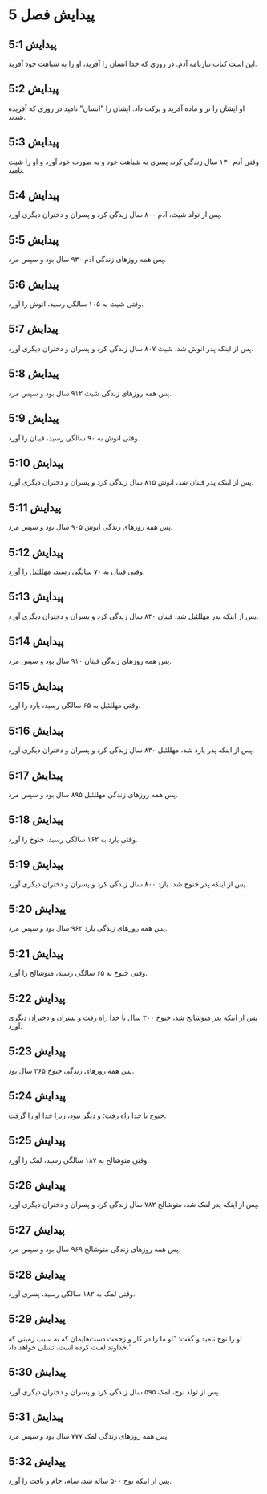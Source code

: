 # پیدایش فصل 5

## پیدایش 5:1

این است کتاب تبارنامه آدم. در روزی که خدا انسان را آفرید، او را به شباهت خود آفرید.

## پیدایش 5:2

او ایشان را نر و ماده آفرید و برکت داد. ایشان را "انسان" نامید در روزی که آفریده شدند.

## پیدایش 5:3

وقتی آدم ۱۳۰ سال زندگی کرد، پسری به شباهت خود و به صورت خود آورد و او را شیث نامید.

## پیدایش 5:4

پس از تولد شیث، آدم ۸۰۰ سال زندگی کرد و پسران و دختران دیگری آورد.

## پیدایش 5:5

پس همه روزهای زندگی آدم ۹۳۰ سال بود و سپس مرد.

## پیدایش 5:6

وقتی شیث به ۱۰۵ سالگی رسید، انوش را آورد.

## پیدایش 5:7

پس از اینکه پدر انوش شد، شیث ۸۰۷ سال زندگی کرد و پسران و دختران دیگری آورد.

## پیدایش 5:8

پس همه روزهای زندگی شیث ۹۱۲ سال بود و سپس مرد.

## پیدایش 5:9

وقتی انوش به ۹۰ سالگی رسید، قینان را آورد.

## پیدایش 5:10

پس از اینکه پدر قینان شد، انوش ۸۱۵ سال زندگی کرد و پسران و دختران دیگری آورد.

## پیدایش 5:11

پس همه روزهای زندگی انوش ۹۰۵ سال بود و سپس مرد.

## پیدایش 5:12

وقتی قینان به ۷۰ سالگی رسید، مهللئیل را آورد.

## پیدایش 5:13

پس از اینکه پدر مهللئیل شد، قینان ۸۴۰ سال زندگی کرد و پسران و دختران دیگری آورد.

## پیدایش 5:14

پس همه روزهای زندگی قینان ۹۱۰ سال بود و سپس مرد.

## پیدایش 5:15

وقتی مهللئیل به ۶۵ سالگی رسید، یارد را آورد.

## پیدایش 5:16

پس از اینکه پدر یارد شد، مهللئیل ۸۳۰ سال زندگی کرد و پسران و دختران دیگری آورد.

## پیدایش 5:17

پس همه روزهای زندگی مهللئیل ۸۹۵ سال بود و سپس مرد.

## پیدایش 5:18

وقتی یارد به ۱۶۲ سالگی رسید، خنوخ را آورد.

## پیدایش 5:19

پس از اینکه پدر خنوخ شد، یارد ۸۰۰ سال زندگی کرد و پسران و دختران دیگری آورد.

## پیدایش 5:20

پس همه روزهای زندگی یارد ۹۶۲ سال بود و سپس مرد.

## پیدایش 5:21

وقتی خنوخ به ۶۵ سالگی رسید، متوشالح را آورد.

## پیدایش 5:22

پس از اینکه پدر متوشالح شد، خنوخ ۳۰۰ سال با خدا راه رفت و پسران و دختران دیگری آورد.

## پیدایش 5:23

پس همه روزهای زندگی خنوخ ۳۶۵ سال بود.

## پیدایش 5:24

خنوخ با خدا راه رفت؛ و دیگر نبود، زیرا خدا او را گرفت.

## پیدایش 5:25

وقتی متوشالح به ۱۸۷ سالگی رسید، لمک را آورد.

## پیدایش 5:26

پس از اینکه پدر لمک شد، متوشالح ۷۸۲ سال زندگی کرد و پسران و دختران دیگری آورد.

## پیدایش 5:27

پس همه روزهای زندگی متوشالح ۹۶۹ سال بود و سپس مرد.

## پیدایش 5:28

وقتی لمک به ۱۸۲ سالگی رسید، پسری آورد.

## پیدایش 5:29

او را نوح نامید و گفت: "او ما را در کار و زحمت دست‌هایمان که به سبب زمینی که خداوند لعنت کرده است، تسلی خواهد داد."

## پیدایش 5:30

پس از تولد نوح، لمک ۵۹۵ سال زندگی کرد و پسران و دختران دیگری آورد.

## پیدایش 5:31

پس همه روزهای زندگی لمک ۷۷۷ سال بود و سپس مرد.

## پیدایش 5:32

پس از اینکه نوح ۵۰۰ ساله شد، سام، حام و یافث را آورد.
